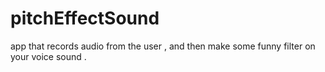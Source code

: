 # pitchEffectSound
app that records audio from the user , and then make some funny filter on your voice sound . 

